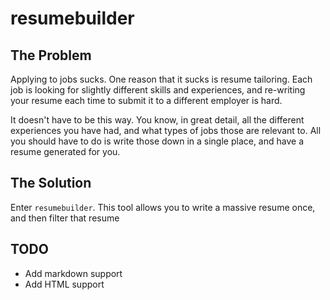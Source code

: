 # resumebuilder

## The Problem
Applying to jobs sucks. One reason that it sucks is resume tailoring. Each job is looking for slightly different skills and experiences, and re-writing your resume each time to submit it to a different employer is hard.

It doesn't have to be this way. You know, in great detail, all the different experiences you have had, and what types of jobs those are relevant to. All you should have to do is write those down in a single place, and have a resume generated for you.

## The Solution
Enter `resumebuilder`. This tool allows you to write a massive resume once, and then filter that resume

## TODO
- Add markdown support 
- Add HTML support


